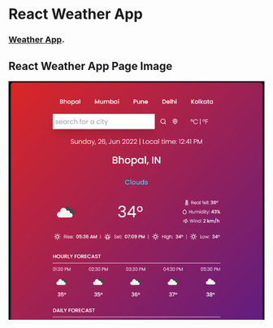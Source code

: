 # React Weather App

 ### [Weather App](https://satyamkumar420.github.io/React-Weather-App/).

## React Weather App Page Image
[![Weather App Image](https://github.com/satyamkumar420/React-Weather-App/blob/main/src/services/waether.png)](https://satyamkumar420.github.io/React-Weather-App/)
